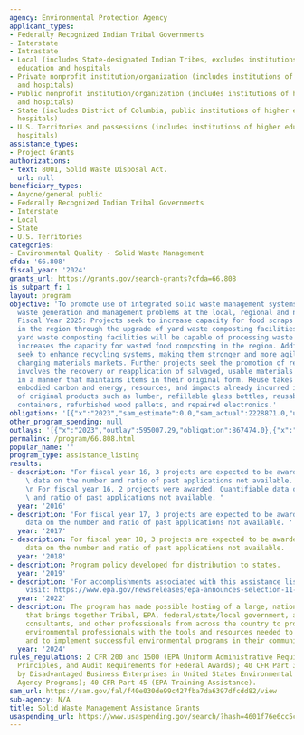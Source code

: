 ```yaml
---
agency: Environmental Protection Agency
applicant_types:
- Federally Recognized Indian Tribal Governments
- Interstate
- Intrastate
- Local (includes State-designated Indian Tribes, excludes institutions of higher
  education and hospitals
- Private nonprofit institution/organization (includes institutions of higher education
  and hospitals)
- Public nonprofit institution/organization (includes institutions of higher education
  and hospitals)
- State (includes District of Columbia, public institutions of higher education and
  hospitals)
- U.S. Territories and possessions (includes institutions of higher education and
  hospitals)
assistance_types:
- Project Grants
authorizations:
- text: 8001, Solid Waste Disposal Act.
  url: null
beneficiary_types:
- Anyone/general public
- Federally Recognized Indian Tribal Governments
- Interstate
- Local
- State
- U.S. Territories
categories:
- Environmental Quality - Solid Waste Management
cfda: '66.808'
fiscal_year: '2024'
grants_url: https://grants.gov/search-grants?cfda=66.808
is_subpart_f: 1
layout: program
objective: 'To promote use of integrated solid waste management systems to solve solid
  waste generation and management problems at the local, regional and national levels.
  Fiscal Year 2025: Projects seek to increase capacity for food scraps composting
  in the region through the upgrade of yard waste composting facilities. The upgraded
  yard waste composting facilities will be capable of processing waste food which
  increases the capacity for wasted food composting in the region. Additional projects
  seek to enhance recycling systems, making them stronger and more agile to address
  changing materials markets. Further projects seek the promotion of reuse. Reuse
  involves the recovery or reapplication of salvaged, usable materials or products
  in a manner that maintains items in their original form. Reuse takes advantage of
  embodied carbon and energy, resources, and impacts already incurred in the production
  of original products such as lumber, refillable glass bottles, reusable food storage
  containers, refurbished wood pallets, and repaired electronics.'
obligations: '[{"x":"2023","sam_estimate":0.0,"sam_actual":2228871.0,"usa_spending_actual":2228871.0},{"x":"2024","sam_estimate":0.0,"sam_actual":2087719.0,"usa_spending_actual":2087719.0},{"x":"2025","sam_estimate":0.0,"sam_actual":670100.0,"usa_spending_actual":0.0}]'
other_program_spending: null
outlays: '[{"x":"2023","outlay":595007.29,"obligation":867474.0},{"x":"2024","outlay":0.0,"obligation":343407.0},{"x":"2025","outlay":0.0,"obligation":0.0}]'
permalink: /program/66.808.html
popular_name: ''
program_type: assistance_listing
results:
- description: "For fiscal year 16, 3 projects are expected to be awarded. Quantifiable\
    \ data on the number and ratio of past applications not available.  \r\n\r\n \r\
    \n For fiscal year 16, 2 projects were awarded. Quantifiable data on the number\
    \ and ratio of past applications not available. "
  year: '2016'
- description: 'For fiscal year 17, 3 projects are expected to be awarded. Quantifiable
    data on the number and ratio of past applications not available. '
  year: '2017'
- description: For fiscal year 18, 3 projects are expected to be awarded. Quantifiable
    data on the number and ratio of past applications not available.
  year: '2018'
- description: Program policy developed for distribution to states.
  year: '2019'
- description: 'For accomplishments associated with this assistance listing, please
    visit: https://www.epa.gov/newsreleases/epa-announces-selection-11-organizations-receive-2-million-help-tackle-climate-crisis.'
  year: '2022'
- description: The program has made possible hosting of a large, national conference
    that brings together Tribal, EPA, federal/state/local government, academic, nonprofits,
    consultants, and other professionals from across the country to provide Tribal
    environmental professionals with the tools and resources needed to build capacity
    and to implement successful environmental programs in their communities.
  year: '2024'
rules_regulations: 2 CFR 200 and 1500 (EPA Uniform Administrative Requirements, Cost
  Principles, and Audit Requirements for Federal Awards); 40 CFR Part 33 (Participation
  by Disadvantaged Business Enterprises in United States Environmental Protection
  Agency Programs); 40 CFR Part 45 (EPA Training Assistance).
sam_url: https://sam.gov/fal/f40e030de99c427fba7da6397dfcdd82/view
sub-agency: N/A
title: Solid Waste Management Assistance Grants
usaspending_url: https://www.usaspending.gov/search/?hash=4601f76e6cc5c004e2a54d025f8426a4
---
```

